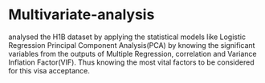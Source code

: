 # Multivariate-analysis
analysed the H1B dataset by applying the statistical models like Logistic Regression Principal Component Analysis(PCA) by knowing the significant variables from the outputs of Multiple Regression, correlation and Variance Inflation Factor(VIF). Thus knowing the most vital factors to be considered for this visa acceptance. 
